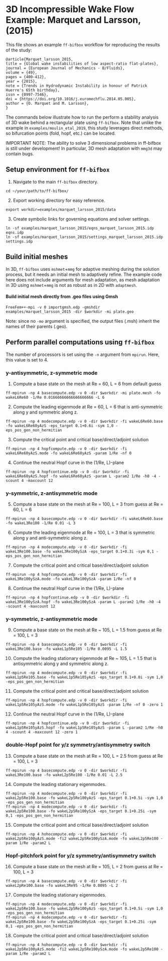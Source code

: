 # 3D Incompressible Wake Flow Example: Marquet and Larsson, (2015)
This file shows an example `ff-bifbox` workflow for reproducing the results of the study:
```
@article{Marquet_larsson_2015,
title = {Global wake instabilities of low aspect-ratio flat-plates},
journal = {European Journal of Mechanics - B/Fluids},
volume = {49},
pages = {400-412},
year = {2015},
note = {Trends in Hydrodynamic Instability in honour of Patrick Huerre's 65th birthday},
issn = {0997-7546},
doi = {https://doi.org/10.1016/j.euromechflu.2014.05.005},
author = {O. Marquet and M. Larsson},
}
```
The commands below illustrate how to run the perform a stability analysis of 3D wake behind a rectangular plate using `ff-bifbox`. Note that unlike the example in `examples/moulin_etal_2019`, this study leverages direct methods, so bifurcation points (fold, hopf, etc.) can be located.

IMPORTANT NOTE: The ability to solve 3 dimensional problems in ff-bifbox is still under development! In particular, 3D mesh adaptation with `mmg3d` may contain bugs. 

## Setup environment for `ff-bifbox`
1. Navigate to the main `ff-bifbox` directory.
```
cd ~/your/path/to/ff-bifbox/
```

2. Export working directory for easy reference.
```
export workdir=examples/marquet_larsson_2015/data
```

3. Create symbolic links for governing equations and solver settings.
```
ln -sf examples/marquet_larsson_2015/eqns_marquet_larsson_2015.idp eqns.idp
ln -sf examples/marquet_larsson_2015/settings_marquet_larsson_2015.idp settings.idp
```

## Build initial meshes
In 3D, `ff-bifbox` uses `mshmet`+`mmg` for adaptive meshing during the solution process, but it needs an initial mesh to adaptively refine. The example code here does not include arguments for mesh adaptation, as mesh adaptation in 3D using `mshmet`+`mmg` is not as robust as in 2D with `adaptmesh`.
#### Build initial mesh directly from .geo files using Gmsh
```
FreeFem++-mpi -v 0 importgmsh.edp -gmshdir examples/marquet_larsson_2015 -dir $workdir -mi plate.geo
```
Note: since no `-mo` argument is specified, the output files (.msh) inherit the names of their parents (.geo).

## Perform parallel computations using `ff-bifbox`
The number of processors is set using the `-n` argument from `mpirun`. Here, this value is set to 4.
### y-antisymmetric, z-symmetric mode
1. Compute a base state on the mesh at Re = 60, L = 6 from default guess
```
ff-mpirun -np 4 basecompute.edp -v 0 -dir $workdir -mi plate.mesh -fo wakeL6Re60 -1/Re 0.01666666666666666666 -L 6
```

2. Compute the leading eigenmode at Re = 60, L = 6 that is anti-symmetric along y and symmetric along z.
```
ff-mpirun -np 4 modecompute.edp -v 0 -dir $workdir -fi wakeL6Re60.base -fo wakeL6Re60yAzS -eps_target 0.1+0.6i -sym 1,0 -eps_pos_gen_non_hermitian
```

3. Compute the critical point and critical base/direct/adjoint solution
```
ff-mpirun -np 4 hopfcompute.edp -v 0 -dir $workdir -fi wakeL6Re60yAzS.mode -fo wakeL6Re60yAzS -param 1/Re -nf 0
```

4. Continue the neutral Hopf curve in the (1/Re, L)-plane
```
ff-mpirun -np 4 hopfcontinue.edp -v 0 -dir $workdir -fi wakeL6Re60yAzS.hopf -fo wakeL6Re60yAzS -param L -param2 1/Re -h0 -4 -scount 4 -maxcount 12
```

### y-symmetric, z-antisymmetric mode
5. Compute a base state on the mesh at Re = 100, L = 3 from guess at Re = 60, L = 6
```
ff-mpirun -np 4 basecompute.edp -v 0 -dir $workdir -fi wakeL6Re60.base -fo wakeL3Re100 -1/Re 0.01 -L 3
```

6. Compute the leading eigenmode at Re = 100, L = 3 that is symmetric along y and anti-symmetric along z.
```
ff-mpirun -np 4 modecompute.edp -v 0 -dir $workdir -fi wakeL3Re100.base -fo wakeL3Re100ySzA -eps_target 0.1+0.3i -sym 0,1 -eps_pos_gen_non_hermitian
```

7. Compute the critical point and critical base/direct/adjoint solution
```
ff-mpirun -np 4 hopfcompute.edp -v 0 -dir $workdir -fi wakeL3Re100ySzA.mode -fo wakeL3Re100ySzA -param 1/Re -nf 0
```

8. Continue the neutral Hopf curve in the (1/Re, L)-plane
```
ff-mpirun -np 4 hopfcontinue.edp -v 0 -dir $workdir -fi wakeL3Re100ySzA.hopf -fo wakeL3Re100ySzA -param L -param2 1/Re -h0 -4 -scount 4 -maxcount 12
```

### y-symmetric, z-antisymmetric mode
9. Compute a base state on the mesh at Re ~ 105, L = 1.5 from guess at Re = 100, L = 3
```
ff-mpirun -np 4 basecompute.edp -v 0 -dir $workdir -fi wakeL3Re100.base -fo wakeL1p5Re105 -1/Re 0.0095 -L 1.5
```

10. Compute the leading stationary eigenmode at Re ~ 105, L = 1.5 that is antisymmetric along y and symmetric along z.
```
ff-mpirun -np 4 modecompute.edp -v 0 -dir $workdir -fi wakeL1p5Re105.base -fo wakeL1p5Re105yAzS -eps_target 0.1+0.0i -sym 1,0 -eps_pos_gen_non_hermitian
```

11. Compute the critical point and critical base/direct/adjoint solution
```
ff-mpirun -np 4 hopfcompute.edp -v 0 -dir $workdir -fi wakeL1p5Re105yAzS.mode -fo wakeL1p5Re105yAzS -param 1/Re -nf 0 -zero 1
```

12. Continue the neutral Hopf curve in the (1/Re, L)-plane
```
ff-mpirun -np 4 hopfcontinue.edp -v 0 -dir $workdir -fi wakeL1p5Re105yAzS.hopf -fo wakeL1p5Re105yAzS -param L -param2 1/Re -h0 4 -scount 4 -maxcount 12 -zero 1
```

### double-Hopf point for y/z symmetry/antisymmetry switch
13. Compute a base state on the mesh at Re = 100, L = 2.5 from guess at Re = 100, L = 3
```
ff-mpirun -np 4 basecompute.edp -v 0 -dir $workdir -fi wakeL3Re100.base -fo wakeL2p5Re100 -1/Re 0.01 -L 2.5
```

14. Compute the leading stationary eigenmodes.
```
ff-mpirun -np 4 modecompute.edp -v 0 -dir $workdir -fi wakeL2p5Re100.base -fo wakeL2p5Re100yAzS -eps_target 0.1+0.5i -sym 1,0 -eps_pos_gen_non_hermitian
ff-mpirun -np 4 modecompute.edp -v 0 -dir $workdir -fi wakeL2p5Re100.base -fo wakeL2p5Re100ySzA -eps_target 0.1+0.25i -sym 0,1 -eps_pos_gen_non_hermitian
```

15. Compute the critical point and critical base/direct/adjoint solution
```
ff-mpirun -np 4 hohocompute.edp -v 0 -dir $workdir -fi wakeL2p5Re100yAzS.mode -fi2 wakeL2p5Re100ySzA.mode -fo wakeL2p5Re100 -param 1/Re -param2 L
```

### Hopf-pitchfork point for y/z symmetry/antisymmetry switch
16. Compute a base state on the mesh at Re = 105, L = 2 from guess at Re = 100, L = 3
```
ff-mpirun -np 4 basecompute.edp -v 0 -dir $workdir -fi wakeL2pRe100.base -fo wakeL3Re95 -1/Re 0.0095 -L 2
```

17. Compute the leading stationary eigenmodes.
```
ff-mpirun -np 4 modecompute.edp -v 0 -dir $workdir -fi wakeL2p5Re100.base -fo wakeL2p5Re100yAzS -eps_target 0.1+0.5i -sym 1,0 -eps_pos_gen_non_hermitian
ff-mpirun -np 4 modecompute.edp -v 0 -dir $workdir -fi wakeL2p5Re100.base -fo wakeL2p5Re100ySzA -eps_target 0.1+0.25i -sym 0,1 -eps_pos_gen_non_hermitian
```

18. Compute the critical point and critical base/direct/adjoint solution
```
ff-mpirun -np 4 hohocompute.edp -v 0 -dir $workdir -fi wakeL2p5Re100yAzS.mode -fi2 wakeL2p5Re100ySzA.mode -fo wakeL2p5Re100 -param 1/Re -param2 L
```
